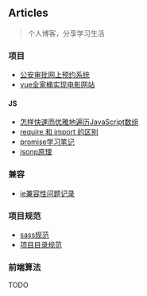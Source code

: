 ## Articles
> 个人博客，分享学习生活
### 项目
* [公安审批网上预约系统](https://github.com/longyangxing/articles/issues/10)
* [vue全家桶实现电影网站](https://github.com/longyangxing/vue-movie)
#### JS
* [怎样快速而优雅地遍历JavaScript数组](https://github.com/longyangxing/articles/issues/7)
* [require 和 import 的区别](https://github.com/longyangxing/articles/issues/8)
* [promise学习笔记](https://github.com/longyangxing/articles/issues/5)
* [jsonp原理](https://github.com/longyangxing/articles/issues/4)

### 兼容
* [ie兼容性问题记录](ie兼容性问题记录)

### 项目规范
* [sass规范](https://github.com/longyangxing/articles/issues/2)
* [项目目录规范](https://github.com/longyangxing/articles/issues/3)

### 前端算法
TODO
